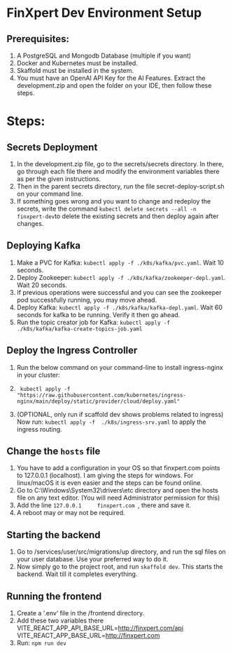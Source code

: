 # FinXpert Dev Environment Setup
## Prerequisites:
1.	A PostgreSQL and Mongodb Database (multiple if you want)
2.	Docker and Kubernetes must be installed.
3.	Skaffold must be installed in the system.
4.	You must have an OpenAI API Key for the AI Features.
Extract the development.zip and open the folder on your IDE, then follow these steps.

# Steps:<br/>
## Secrets Deployment
1.	In the development.zip file, go to the secrets/secrets directory. In there, go through each file there and modify the environment variables there as per the given instructions.
2.	Then in the parent secrets directory, run the file secret-deploy-script.sh on your command line.
3.	If something goes wrong and you want to change and redeploy the secrets, write the command `kubectl delete secrets --all -n finxpert-dev`to delete the existing secrets and then deploy again after changes.

## Deploying Kafka
1.	Make a PVC for Kafka: `kubectl apply -f ./k8s/kafka/pvc.yaml`. Wait 10 seconds.
2.	Deploy Zookeeper: `kubectl apply -f ./k8s/kafka/zookeeper-depl.yaml`. Wait 20 seconds.
3.	If previous operations were successful and you can see the zookeeper pod successfully running, you may move ahead.
4.	Deploy Kafka: `kubectl apply -f ./k8s/kafka/kafka-depl.yaml`. Wait 60 seconds for kafka to be running. Verify it then go ahead.
5.	Run the topic creator job for Kafka: `kubectl apply -f ./k8s/kafka/kafka-create-topics-job.yaml`

## Deploy the Ingress Controller
1.	Run the below command on your command-line to install ingress-nginx in your cluster: 
2.	    kubectl apply -f "https://raw.githubusercontent.com/kubernetes/ingress-nginx/main/deploy/static/provider/cloud/deploy.yaml"      
3.	(OPTIONAL, only run if scaffold dev shows problems related to ingress) Now run: `kubectl apply -f  ./k8s/ingress-srv.yaml` to apply the ingress routing.


## Change the `hosts` file
1.	You have to add a configuration in your OS so that finxpert.com points to 127.0.0.1 (localhost). I am giving the steps for windows. For linux/macOS it is even easier and the steps can be found online.
2.	Go to C:\Windows\System32\drivers\etc directory and open the hosts file on any text editor. (You will need Administrator permission for this)
3.	Add the line `127.0.0.1 	finxpert.com `, there and save it. 
4.	A reboot may or may not be required.

## Starting the backend
1.	Go to /services/user/src/migrations/up directory, and run the sql files on your user database. Use your preferred way to do it.
2.	Now simply go to the project root, and run `skaffold dev`. This starts the backend. Wait till it completes everything.

## Running the frontend
1.	Create a ‘.env’ file in the /frontend directory.
2.	Add these two variables there<br/>
VITE_REACT_APP_API_BASE_URL=http://finxpert.com/api<br/>
VITE_REACT_APP_BASE_URL=http://finxpert.com
3.	Run: `npm run dev`

